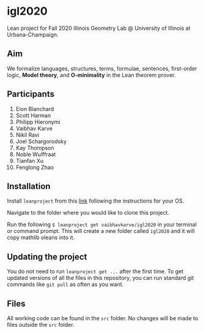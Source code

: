 # igl2020
Lean project for Fall 2020 Illinois Geometry Lab @ University of
Illinois at Urbana-Champaign.

## Aim
We formalize languages, structures, terms, formulae, sentences,
first-order logic, **Model theory**, and **O-minimality** in the Lean
theorem prover.


## Participants
1. Eion Blanchard
2. Scott Harman
3. Philipp Hieronymi
4. Vaibhav Karve
5. Nikil Ravi
6. Joel Schargorodsky
7. Kay Thompson
8. Noble Wulffraat
9. Tianfan Xu
10. Fenglong Zhao

## Installation
Install `leanproject` from this
[link](https://leanprover-community.github.io/get_started.html "link")
following the instructions for your OS.

Navigate to the folder where you would like to clone this project.

Run the following `$ leanproject get vaibhavkarve/igl2020` in your
terminal or command prompt. This will create a new folder called
`igl2020` and it will copy mathlib oleans into it.

## Updating the project
You do not need to run `leanproject get ...` after the first time. To
get updated versions of all the files in this repository, you can run
standard git commands like `git pull` as often as you want.

## Files
All working code can be found in the `src` folder. No changes will be
made to files outside the `src` folder.
